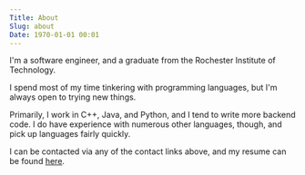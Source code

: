 ```yaml
---
Title: About
Slug: about
Date: 1970-01-01 00:01
---
```


I'm a software engineer, and a graduate from the Rochester Institute of Technology.

I spend most of my time tinkering with programming languages, but I'm always open to trying new things.

Primarily, I work in C++, Java, and Python, and I tend to write more backend code.
I do have experience with numerous other languages, though, and pick up languages fairly quickly.

I can be contacted via any of the contact links above, and my resume can be found [here][Resume].

[Resume]: {static}/extras/resume.pdf
